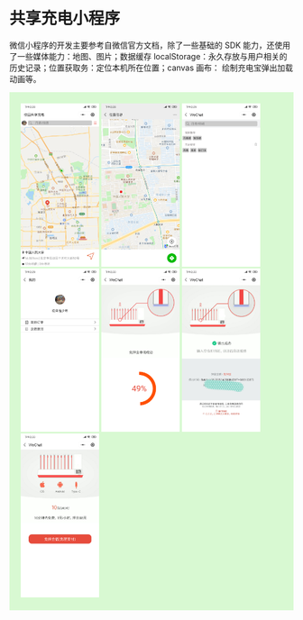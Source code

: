 # 共享充电小程序

微信小程序的开发主要参考自微信官方文档，除了一些基础的 SDK 能力，还使用了一些媒体能力：地图、图片；数据缓存 localStorage：永久存放与用户相关的历史记录；位置获取务：定位本机所在位置；canvas 画布： 绘制充电宝弹出加载动画等。

<div style="padding: 20px;background: #36e21630;float: left;">
    <img src="./img/demo (3).png" width = 30% height = 30%>
    <img src="./img/demo (4).png" width = 30% height = 30%>
    <img src="./img/demo (5).png" width = 30% height = 30%>
    <img src="./img/demo (6).png" width = 30% height = 30%>
    <img src="./img/demo (1).png" width = 30% height = 30%>
    <img src="./img/demo (2).png" width = 30% height = 30%>
    <img src="./img/demo (7).png" width = 30% height = 30%>
</div>
